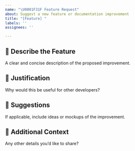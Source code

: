 ```yaml
---
name: "\U0001F31F Feature Request"
about: Suggest a new feature or documentation improvement
title: "[Feature] "
labels: ''
assignees: ''

---
```


## 🌟 Describe the Feature

A clear and concise description of the proposed improvement.

## 🚀 Justification

Why would this be useful for other developers?

## 📝 Suggestions

If applicable, include ideas or mockups of the improvement.

## 🧠 Additional Context

Any other details you’d like to share?
